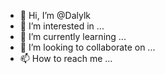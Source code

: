 - 👋 Hi, I’m @Dalylk
- 👀 I’m interested in ...
- 🌱 I’m currently learning ...
- 💞️ I’m looking to collaborate on ...
- 📫 How to reach me ...

<!---
Dalylk/Dalylk is a ✨ special ✨ repository because its `README.md` (this file) appears on your GitHub profile.
You can click the Preview link to take a look at your changes.
--->
